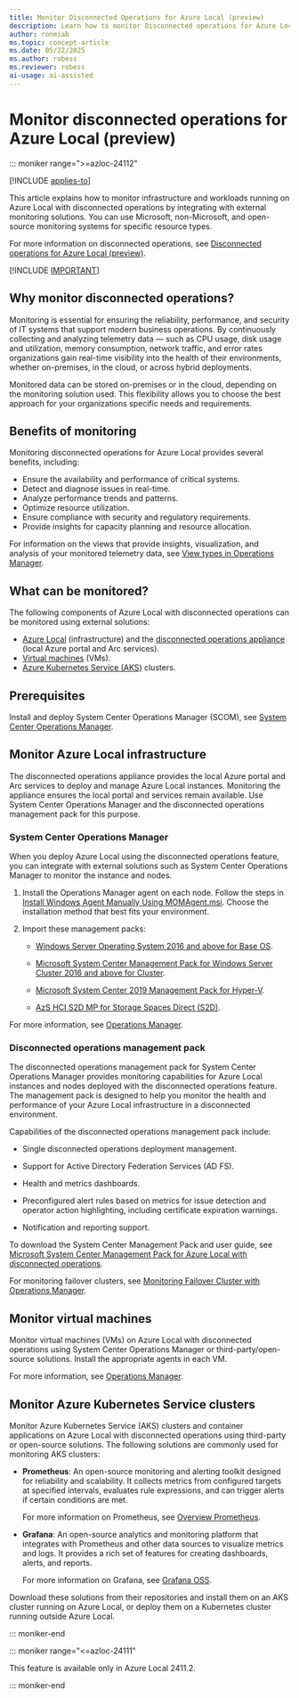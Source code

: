 ```yaml
---
title: Monitor Disconnected Operations for Azure Local (preview)
description: Learn how to monitor Disconnected operations for Azure Local (preview).
author: ronmiab
ms.topic: concept-article
ms.date: 05/22/2025
ms.author: robess
ms.reviewer: robess
ai-usage: ai-assisted
---
```


# Monitor disconnected operations for Azure Local (preview)

::: moniker range=">=azloc-24112"

[!INCLUDE [applies-to](../includes/hci-applies-to-23h2.md)]

This article explains how to monitor infrastructure and workloads running on Azure Local with disconnected operations by integrating with external monitoring solutions. You can use Microsoft, non-Microsoft, and open-source monitoring systems for specific resource types.

For more information on disconnected operations, see [Disconnected operations for Azure Local (preview)](./disconnected-operations-overview.md).

[!INCLUDE [IMPORTANT](../includes/disconnected-operations-preview.md)]

## Why monitor disconnected operations?

Monitoring is essential for ensuring the reliability, performance, and security of IT systems that support modern business operations. By continuously collecting and analyzing telemetry data — such as CPU usage, disk usage and utilization, memory consumption, network traffic, and error rates organizations gain real-time visibility into the health of their environments, whether on-premises, in the cloud, or across hybrid deployments.

Monitored data can be stored on-premises or in the cloud, depending on the monitoring solution used. This flexibility allows you to choose the best approach for your organizations specific needs and requirements.

## Benefits of monitoring

Monitoring disconnected operations for Azure Local provides several benefits, including:

- Ensure the availability and performance of critical systems.
- Detect and diagnose issues in real-time.
- Analyze performance trends and patterns.
- Optimize resource utilization.
- Ensure compliance with security and regulatory requirements.
- Provide insights for capacity planning and resource allocation.

For information on the views that provide insights, visualization, and analysis of your monitored telemetry data, see [View types in Operations Manager](/system-center/scom/manage-console-view-types?view=sc-om-2025&preserve-view=true).

## What can be monitored?

The following components of Azure Local with disconnected operations can be monitored using external solutions:
- [Azure Local](#monitor-azure-local-infrastructure) (infrastructure) and the [disconnected operations appliance](#monitor-azure-local-infrastructure) (local Azure portal and Arc services).
- [Virtual machines](#monitor-virtual-machines) (VMs).
- [Azure Kubernetes Service (AKS)](#monitor-azure-kubernetes-service-clusters) clusters.

## Prerequisites

Install and deploy System Center Operations Manager (SCOM), see [System Center Operations Manager](/system-center/scom/system-requirements?view=sc-om-2025&preserve-view=true).

## Monitor Azure Local infrastructure

The disconnected operations appliance provides the local Azure portal and Arc services to deploy and manage Azure Local instances. Monitoring the appliance ensures the local portal and services remain available. Use System Center Operations Manager and the disconnected operations management pack for this purpose.

### System Center Operations Manager

When you deploy Azure Local using the disconnected operations feature, you can integrate with external solutions such as System Center Operations Manager to monitor the instance and nodes.

1. Install the Operations Manager agent on each node. Follow the steps in [Install Windows Agent Manually Using MOMAgent.msi](/system-center/scom/manage-deploy-windows-agent-manually?view=sc-om-2025#deploy-the-operations-manager-agent-with-the-agent-setup-wizard&preserve-view=true). Choose the installation method that best fits your environment.

1. Import these management packs:

    - [Windows Server Operating System 2016 and above for Base OS](https://aka.ms/AAvqh49).

    - [Microsoft System Center Management Pack for Windows Server Cluster 2016 and above for Cluster](https://aka.ms/AAvqwlr).

    - [Microsoft System Center 2019 Management Pack for Hyper-V](https://aka.ms/AAvqh4i).

    - [AzS HCI S2D MP for Storage Spaces Direct (S2D)](https://aka.ms/AAvqwo9).

For more information, see [Operations Manager](/system-center/scom/welcome?view=sc-om-2025&preserve-view=true).

### Disconnected operations management pack

The disconnected operations management pack for System Center Operations Manager provides monitoring capabilities for Azure Local instances and nodes deployed with the disconnected operations feature. The management pack is designed to help you monitor the health and performance of your Azure Local infrastructure in a disconnected environment.

Capabilities of the disconnected operations management pack include:

- Single disconnected operations deployment management.

- Support for Active Directory Federation Services (AD FS).

- Health and metrics dashboards.

- Preconfigured alert rules based on metrics for issue detection and operator action highlighting, including certificate expiration 
warnings.

- Notification and reporting support.

To download the System Center Management Pack and user guide, see [Microsoft System Center Management Pack for Azure Local with disconnected operations](https://aka.ms/disconnected-operations-scom-mp).

For monitoring failover clusters, see [Monitoring Failover Cluster with Operations Manager](/system-center/scom/manage-monitor-clusters-overview).

## Monitor virtual machines

Monitor virtual machines (VMs) on Azure Local with disconnected operations using System Center Operations Manager or third-party/open-source solutions. Install the appropriate agents in each VM.

For more information, see [Operations Manager](/system-center/scom/welcome?view=sc-om-2025&preserve-view=true).

## Monitor Azure Kubernetes Service clusters

Monitor Azure Kubernetes Service (AKS) clusters and container applications on Azure Local with disconnected operations using third-party or open-source solutions. The following solutions are commonly used for monitoring AKS clusters:

- **Prometheus**: An open-source monitoring and alerting toolkit designed for reliability and scalability. It collects metrics from configured targets at specified intervals, evaluates rule expressions, and can trigger alerts if certain conditions are met.

    For more information on Prometheus, see [Overview Prometheus](https://prometheus.io/docs/introduction/overview/).

- **Grafana**: An open-source analytics and monitoring platform that integrates with Prometheus and other data sources to visualize metrics and logs. It provides a rich set of features for creating dashboards, alerts, and reports.

    For more information on Grafana, see [Grafana OSS](https://grafana.com/oss/grafana/).

Download these solutions from their repositories and install them on an AKS cluster running on Azure Local, or deploy them on a Kubernetes cluster running outside Azure Local.

::: moniker-end

::: moniker range="<=azloc-24111"

This feature is available only in Azure Local 2411.2.

::: moniker-end
